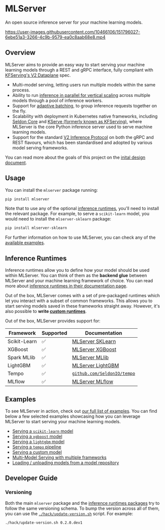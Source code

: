 # MLServer

An open source inference server for your machine learning models.


https://user-images.githubusercontent.com/10466106/151796027-6ebe51a3-3266-4c9b-9579-ea0c8aab68e8.mp4




## Overview

MLServer aims to provide an easy way to start serving your machine learning
models through a REST and gRPC interface, fully compliant with [KFServing's V2
Dataplane](https://kserve.github.io/website/modelserving/inference_api/)
spec.

- Multi-model serving, letting users run multiple models within the same
  process.
- Ability to run [inference in parallel for vertical
  scaling](https://mlserver.readthedocs.io/en/latest/user-guide/parallel-inference.html)
  across multiple models through a pool of inference workers.
- Support for [adaptive
  batching](https://mlserver.readthedocs.io/en/latest/user-guide/adaptive-batching.html),
  to group inference requests together on the fly.
- Scalability with deployment in Kubernetes native frameworks, including
  [Seldon Core](https://docs.seldon.io/projects/seldon-core/en/latest/graph/protocols.html#v2-kfserving-protocol) and
  [KServe (formerly known as KFServing)](https://kserve.github.io/website/modelserving/v1beta1/sklearn/v2/), where
  MLServer is the core Python inference server used to serve machine learning
  models.
- Support for the standard [V2 Inference Protocol](https://kserve.github.io/website/modelserving/inference_api/) on
  both the gRPC and REST flavours, which has been standardised and adopted by
  various model serving frameworks.

You can read more about the goals of this project on the [inital design
document](https://docs.google.com/document/d/1C2uf4SaAtwLTlBCciOhvdiKQ2Eay4U72VxAD4bXe7iU/edit?usp=sharing).

## Usage

You can install the `mlserver` package running:

```bash
pip install mlserver
```

Note that to use any of the optional [inference runtimes](#Inference-Runtimes),
you'll need to install the relevant package.
For example, to serve a `scikit-learn` model, you would need to install the
`mlserver-sklearn` package:

```bash
pip install mlserver-sklearn
```

For further information on how to use MLServer, you can check any of the
[available examples](#examples).

## Inference Runtimes

Inference runtimes allow you to define how your model should be used within
MLServer.
You can think of them as the **backend glue** between MLServer and your machine
learning framework of choice.
You can read more about [inference runtimes in their documentation
page](./docs/runtimes/index.md).

Out of the box, MLServer comes with a set of pre-packaged runtimes which let
you interact with a subset of common frameworks.
This allows you to start serving models saved in these frameworks straight
away.
However, it's also possible to **write [custom
runtimes](./docs/runtimes/custom)**.

Out of the box, MLServer provides support for:

| Framework    | Supported | Documentation                                                    |
| ------------ | --------- | ---------------------------------------------------------------- |
| Scikit-Learn | ✅        | [MLServer SKLearn](./runtimes/sklearn)                           |
| XGBoost      | ✅        | [MLServer XGBoost](./runtimes/xgboost)                           |
| Spark MLlib  | ✅        | [MLServer MLlib](./runtimes/mllib)                               |
| LightGBM     | ✅        | [MLServer LightGBM](./runtimes/lightgbm)                         |
| Tempo        | ✅        | [`github.com/SeldonIO/tempo`](https://github.com/SeldonIO/tempo) |
| MLflow       | ✅        | [MLServer MLflow](./runtimes/mlflow)                             |

## Examples

To see MLServer in action, check out [our full list of
examples](./docs/examples/index.md).
You can find below a few selected examples showcasing how you can leverage
MLServer to start serving your machine learning models.

- [Serving a `scikit-learn` model](./docs/examples/sklearn/README.md)
- [Serving a `xgboost` model](./docs/examples/xgboost/README.md)
- [Serving a `lightgbm` model](./docs/examples/lightgbm/README.md)
- [Serving a `tempo` pipeline](./docs/examples/tempo/README.md)
- [Serving a custom model](./docs/examples/custom/README.md)
- [Multi-Model Serving with multiple frameworks](./docs/examples/mms/README.md)
- [Loading / unloading models from a model repository](./docs/examples/model-repository/README.md)

## Developer Guide

### Versioning

Both the main `mlserver` package and the [inference runtimes
packages](./docs/runtimes/index.md) try to follow the same versioning schema.
To bump the version across all of them, you can use the
[`./hack/update-version.sh`](./hack/update-version.sh) script.
For example:

```bash
./hack/update-version.sh 0.2.0.dev1
```
